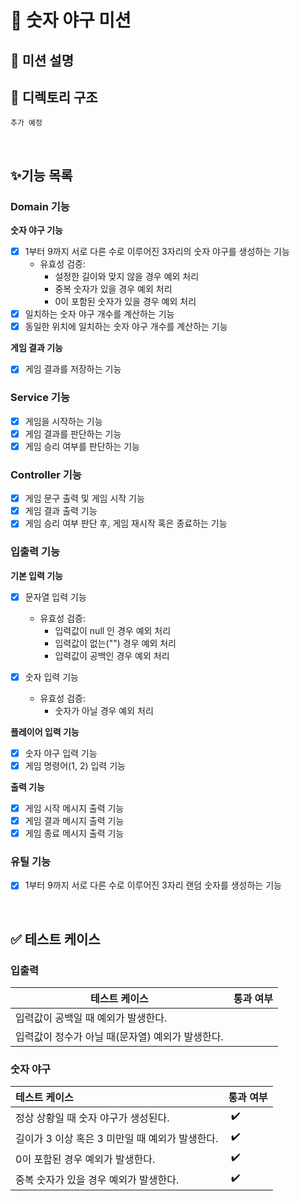 # 🥎 숫자 야구 미션

## 📌 미션 설명


## 📂 디렉토리 구조
```
추가 예정
```

<br/>

## ✨기능 목록

### Domain 기능

**숫자 야구 기능**
- [X] 1부터 9까지 서로 다른 수로 이루어진 3자리의 숫자 야구를 생성하는 기능
  - 유효성 검증:
    - 설정한 길이와 맞지 않을 경우 예외 처리
    - 중복 숫자가 있을 경우 예외 처리
    - 0이 포함된 숫자가 있을 경우 예외 처리
- [X] 일치하는 숫자 야구 개수를 계산하는 기능
- [X] 동일한 위치에 일치하는 숫자 야구 개수를 계산하는 기능 

**게임 결과 기능**
- [X] 게임 결과를 저장하는 기능

### Service 기능
- [X] 게임을 시작하는 기능
- [X] 게임 결과를 판단하는 기능
- [X] 게임 승리 여부를 판단하는 기능

### Controller 기능
- [X] 게임 문구 출력 및 게임 시작 기능
- [X] 게임 결과 출력 기능
- [X] 게임 승리 여부 판단 후, 게임 재시작 혹은 종료하는 기능 

### 입출력 기능

**기본 입력 기능**
- [X] 문자열 입력 기능
  - 유효성 검증:
    - 입력값이 null 인 경우 예외 처리
    - 입력값이 없는("") 경우 예외 처리
    - 입력값이 공백인 경우 예외 처리

- [X] 숫자 입력 기능
  - 유효성 검증:
    - 숫자가 아닐 경우 예외 처리

**플레이어 입력 기능**
- [X] 숫자 야구 입력 기능
- [X] 게임 명령어(1, 2) 입력 기능

**출력 기능**

- [X] 게임 시작 메시지 출력 기능
- [X] 게임 결과 메시지 출력 기능
- [X] 게임 종료 메시지 출력 기능

### 유틸 기능
- [X] 1부터 9까지 서로 다른 수로 이루어진 3자리 랜덤 숫자를 생성하는 기능

<br/>

## ✅ 테스트 케이스
### 입출력
| 테스트 케이스                      | 통과 여부 |
|------------------------------|-------|
| 입력값이 공백일 때 예외가 발생한다.         |       |
| 입력값이 정수가 아닐 때(문자열) 예외가 발생한다. |       |

### 숫자 야구
| 테스트 케이스                       | 통과 여부    |
|:------------------------------|:---------|
| 정상 상황일 때 숫자 야구가 생성된다.         | ️   ✔️   |
| 길이가 3 이상 혹은 3 미만일 때 예외가 발생한다. | ️   ✔️   |
| 0이 포함된 경우 예외가 발생한다.           | ️️   ✔️  |
| 중복 숫자가 있을 경우 예외가 발생한다.        | ️     ✔️ |
